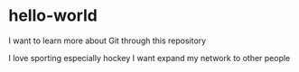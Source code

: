 # hello-world
I want to learn more about Git through this repository

I love sporting especially hockey
I want expand my network to other people
